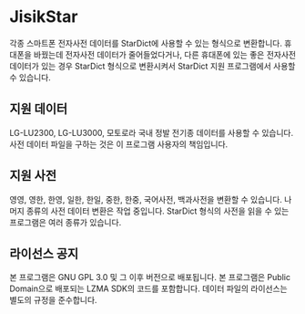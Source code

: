JisikStar
=========

각종 스마트폰 전자사전 데이터를 StarDict에 사용할 수 있는 형식으로 변환합니다.
휴대폰을 바꿨는데 전자사전 데이터가 줄어들었다거나, 다른 휴대폰에 있는 좋은
전자사전 데이터가 있는 경우 StarDict 형식으로 변환시켜서 StarDict 지원
프로그램에서 사용할 수 있습니다.

## 지원 데이터

LG-LU2300, LG-LU3000, 모토로라 국내 정발 전기종 데이터를 사용할 수 있습니다.
사전 데이터 파일을 구하는 것은 이 프로그램 사용자의 책임입니다.

## 지원 사전

영영, 영한, 한영, 일한, 한일, 중한, 한중, 국어사전, 백과사전을 변환할 수
있습니다. 나머지 종류의 사전 데이터 변환은 작업 중입니다. StarDict 형식의 사전을
읽을 수 있는 프로그램은 여러 종류가 있습니다.

## 라이선스 공지

본 프로그램은 GNU GPL 3.0 및 그 이후 버전으로 배포됩니다. 본 프로그램은 Public
Domain으로 배포되는 LZMA SDK의 코드를 포함합니다. 데이터 파일의 라이선스는
별도의 규정을 준수합니다.
